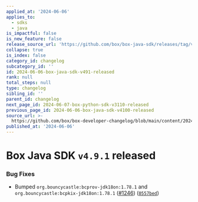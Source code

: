 ```yaml
---
applied_at: '2024-06-06'
applies_to:
  - sdks
  - java
is_impactful: false
is_new_feature: false
release_source_url: 'https://github.com/box/box-java-sdk/releases/tag/v4.9.1'
collapse: true
is_index: false
category_id: changelog
subcategory_id: ''
id: 2024-06-06-box-java-sdk-v491-released
rank: null
total_steps: null
type: changelog
sibling_id: ''
parent_id: changelog
next_page_id: 2024-06-07-box-python-sdk-v3110-released
previous_page_id: 2024-06-06-box-java-sdk-v4100-released
source_url: >-
  https://github.com/box/box-developer-changelog/blob/main/content/2024/06-06-box-java-sdk-v491-released.md
published_at: '2024-06-06'
---
```

# Box Java SDK `v4.9.1` released

### Bug Fixes

* Bumped `org.bouncycastle:bcprov-jdk18on:1.78.1` and `org.bouncycastle:bcpkix-jdk18on:1.78.1` ([#1246][1]) ([`0557bed`][2])

[1]: https://github.com/box/box-java-sdk/issues/1246

[2]: https://github.com/box/box-java-sdk/commit/0557bed2b65d1be717b64a612d74fca73ba21096